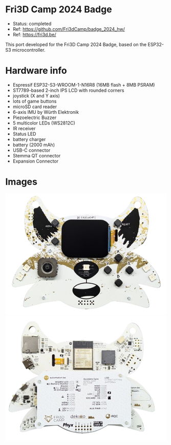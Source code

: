 # Fri3D Camp 2024 Badge
- Status: completed
- Ref: https://github.com/Fri3dCamp/badge_2024_hw/
- Ref: https://fri3d.be/

This port developed for the Fri3D Camp 2024 Badge, based on the ESP32-S3 microcontroller.

# Hardware info

- Espressif ESP32-S3-WROOM-1-N16R8 (16MB flash + 8MB PSRAM)
- ST7789-based 2-inch IPS LCD with rounded corners
- joystick (X and Y axis)
- lots of game buttons
- microSD card reader
- 6-axis IMU by Würth Elektronik
- Piezoelectric Buzzer
- 5 multicolor LEDs (WS2812C)
- IR receiver
- Status LED
- battery charger
- battery (2000 mAh)
- USB-C connector
- Stemma QT connector
- Expansion Connector


# Images
![Badge_Front.png](Badge_Front.png)
![Badge_Back.png](Badge_Back.png)
